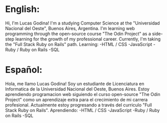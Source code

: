 <h1>English:</h1>
Hi, I'm Lucas Godina! I'm a studying Computer Science at the "Universidad Nacional del Oeste", Buenos Aires, Argentina.
I'm learning web programming through the open-source course "The Odin Project" as a side-step learning for the growth of my professional career.
Currently, I'm taking the "Full Stack Ruby on Rails" path.
Learning:
-HTML / CSS
-JavaScript
-Ruby / Ruby on Rails
-SQL


<h1>Español:</h1>
Hola, me llamo Lucas Godina! Soy un estudiante de Licenciatura en Informatica de la Universidad Nacional del Oeste, Buenos Aires.
Estoy aprendiendo programacion web siguiendo el curso open-source "The Odin Project" como un aprendizaje extra para el crecimiento de mi carrera profesional.
Actualmente estoy progresando a través del curriculo "Full Stack Ruby on Rails".
Aprendiendo:
-HTML / CSS
-JavaScript
-Ruby / Ruby on Rails
-SQL
